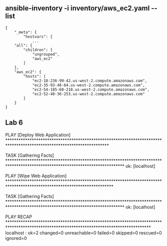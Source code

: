 

## ansible-inventory -i inventory/aws_ec2.yaml --list

```
{
    "_meta": {
        "hostvars": {
            ...
    "all": {
        "children": [
            "ungrouped",
            "aws_ec2"
        ]
    },
    "aws_ec2": {
        "hosts": [
            "ec2-18-236-99-42.us-west-2.compute.amazonaws.com",
            "ec2-35-93-48-64.us-west-2.compute.amazonaws.com",
            "ec2-54-185-60-218.us-west-2.compute.amazonaws.com",
            "ec2-52-40-36-253.us-west-2.compute.amazonaws.com"
        ]
    }
}
```

## Lab 6 

PLAY [Deploy Web Application] **********************************************************************************************************************

TASK [Gathering Facts] *****************************************************************************************************************************
ok: [localhost]

PLAY [Wipe Web Application] ************************************************************************************************************************

TASK [Gathering Facts] *****************************************************************************************************************************
ok: [localhost]

PLAY RECAP *****************************************************************************************************************************************
localhost                  : ok=2    changed=0    unreachable=0    failed=0    skipped=0    rescued=0    ignored=0




